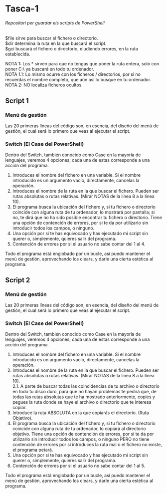 # Tasca-1
###### Repositori per guardar els scripts de PowerShell

$file sirve para buscar el fichero o directorio.<br>
$dir determina la ruta en la que buscará el script.<br>
$gci buscará el fichero o directorio, eludiendo errores, en la ruta establecida.<br>

NOTA 1: Los * sirven para que no tengas que poner la ruta entera, solo con poner C:\ ya buscará en todo tu ordenador.<br>
NOTA 1.1: Lo mismo ocurre con los ficheros / directorios, por si no recuerdas el nombre completo, que aún así lo busque en tu ordenador.<br>
NOTA 2: NO localiza ficheros ocultos.<br>

## Script 1

### Menú de gestión

Las 20 primeras líneas del código son, en esencia, del diseño del menú de gestión, el cual será lo primero que veas al ejecutar el script.

### Switch (El Case del PowerShell)

Dentro del Switch, también conocido como Case en la mayoría de lenguajes, veremos 4 opciones; cada una de estas corresponde a una acción del programa.
1. Introduces el nombre del fichero en una variable. Si el nombre introducido es un argumento vacío, directamente, cancelas la operación.
2. Introduces el nombre de la ruta en la que buscar el fichero. Pueden ser rutas absolutas o rutas relativas. (Mirar NOTAS de la línea 8 a la línea 10).
3. El programa busca la ubicación del fichero y, si tu fichero o directorio coincide con alguna ruta de tu ordenador, lo mostrará por pantalla; si no, te dirá que no ha sido posible encontrar tu fichero o directorio. Tiene una opción de contención de errores, por si te da por utilizarlo sin introducir todos los campos, o ninguno.
4. Una opción por si te has equivocado y has ejecutado mi script sin querer o, simplemente, quieres salir del programa.
5. Contención de errores por si el usuario no sabe contar del 1 al 4.

Todo el programa está englobado por un bucle, así puedo mantener el menú de gestión, aprovechando los clears, y darle una cierta estética al programa.

## Script 2

### Menú de gestión

Las 20 primeras líneas del código son, en esencia, del diseño del menú de gestión, el cual será lo primero que veas al ejecutar el script.

### Switch (El Case del PowerShell)

Dentro del Switch, también conocido como Case en la mayoría de lenguajes, veremos 4 opciones; cada una de estas corresponde a una acción del programa.
1. Introduces el nombre del fichero en una variable. Si el nombre introducido es un argumento vacío, directamente, cancelas la operación.
2. Introduces el nombre de la ruta en la que buscar el fichero. Pueden ser rutas absolutas o rutas relativas. (Mirar NOTAS de la línea 8 a la línea 10).<br>
2.1. A parte de buscar todas las coincidencias de tu archivo o directorio en todo tu disco duro, para que no hayan problemas te pedirá que, de todas las rutas absolutas que te ha mostrado anteriormente, copies y pegues la ruta donde se haye el archivo o directorio que te interesa copiar.
3. Introduce la ruta ABSOLUTA en la que copiarás el directorio. (Ruta Objetivo).
4. El programa busca la ubicación del fichero y, si tu fichero o directorio coincide con alguna ruta de tu ordenador, lo copiará al directorio objetivo. Tiene una opción de contención de errores, por si te da por utilizarlo sin introducir todos los campos, o ninguno PERO no tiene contención de errores por si introduces la ruta mal o el fichero no existe, el programa petará.
5. Una opción por si te has equivocado y has ejecutado mi script sin querer o, simplemente, quieres salir del programa.
6. Contención de errores por si el usuario no sabe contar del 1 al 5.

Todo el programa está englobado por un bucle, así puedo mantener el menú de gestión, aprovechando los clears, y darle una cierta estética al programa.
